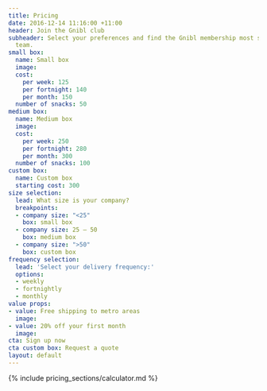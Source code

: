 ```yaml
---
title: Pricing
date: 2016-12-14 11:16:00 +11:00
header: Join the Gnibl club
subheader: Select your preferences and find the Gnibl membership most suited to your
  team.
small box:
  name: Small box
  image: 
  cost:
    per week: 125
    per fortnight: 140
    per month: 150
  number of snacks: 50
medium box:
  name: Medium box
  image: 
  cost:
    per week: 250
    per fortnight: 280
    per month: 300
  number of snacks: 100
custom box:
  name: Custom box
  starting cost: 300
size selection:
  lead: What size is your company?
  breakpoints:
  - company size: "<25"
    box: small box
  - company size: 25 – 50
    box: medium box
  - company size: ">50"
    box: custom box
frequency selection:
  lead: 'Select your delivery frequency:'
  options:
  - weekly
  - fortnightly
  - monthly
value props:
- value: Free shipping to metro areas
  image: 
- value: 20% off your first month
  image: 
cta: Sign up now
cta custom box: Request a quote
layout: default
---
```


<main class="pricing dotted-bg">
<div class="table hidden-xs"></div>
{% include pricing_sections/calculator.md %}
</main>
